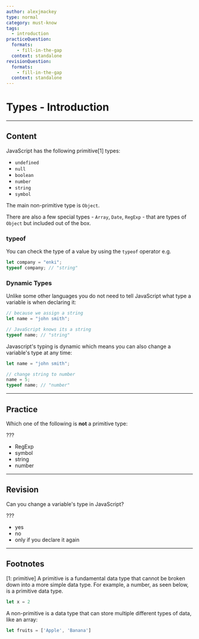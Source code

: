```yaml
---
author: alexjmackey
type: normal
category: must-know
tags:
  - introduction
practiceQuestion:
  formats:
    - fill-in-the-gap
  context: standalone
revisionQuestion:
  formats:
    - fill-in-the-gap
  context: standalone
---
```


# Types - Introduction


---

## Content

JavaScript has the following primitive[1] types:

- `undefined`
- `null`
- `boolean`
- `number`
- `string`
- `symbol`

The main non-primitive type is `Object`.

There are also a few special types - `Array`, `Date`, `RegExp` - that are types of `Object` but included out of the box.

### typeof

You can check the type of a value by using the `typeof` operator e.g.

```javascript
let company = "enki";
typeof company; // "string"
```

### Dynamic Types

Unlike some other languages you do not need to tell JavaScript what type a variable is when declaring it:

```javascript
// because we assign a string
let name = "john smith";

// JavaScript knows its a string
typeof name; // "string"
```

Javascript's typing is dynamic which means you can also change a variable's type at any time:

```javascript
let name = "john smith";

// change string to number
name = 5;
typeof name; // "number"
```


---

## Practice

Which one of the following is **not** a primitive type:

???

- RegExp
- symbol
- string
- number


---

## Revision

Can you change a variable's type in JavaScript?

???

- yes
- no
- only if you declare it again

---

## Footnotes

[1: primitive]
A primitive is a fundamental data type that cannot be broken down into a more simple data type. For example, a number, as seen below, is a primitive data type.

```js
let x = 2
```

A non-primitive is a data type that can store multiple different types of data, like an array:

```js
let fruits = ['Apple', 'Banana']
```